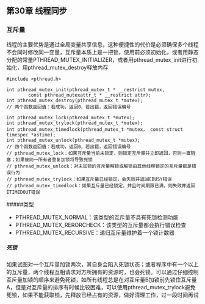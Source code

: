 ## 第30章 线程同步

### 互斥量

线程的主要优势是通过全局变量共享信息，这种便捷性的代价是必须确保多个线程不会同时修改同一变量，互斥量本质上是一把锁，使用前必须初始化，或者用静态分配的常量PTHREAD_MUTEX_INITIALIZER，或者用pthread_mutex_init进行初始化，用pthread_mutex_destroy释放内存

```
#include <pthread.h>

int pthread_mutex_init(pthread_mutex_t * __restrict mutex,
		const pthread_mutexattr_t * __restrict attr);
int pthread_mutex_destroy(pthread_mutex_t *mutex);
// 两个函数返回值：若成功，返回0，若出错，返回错误编号
```

```
int pthread_mutex_lock(pthread_mutex_t *mutex);
int pthread_mutex_trylock(pthread_mutex_t *mutex);
int pthread_mutex_timedlock(pthread_mutex_t *mutex， const struct timespec *astime);
int pthread_mutex_unlock(pthread_mutex_t *mutex);
// 四个函数返回值：若成功，返回0，若出错，返回错误编号
// pthread_mutex_lock：如果互斥量当前未锁定，则锁定互斥量并立即返回，否则一直阻塞；如果被同一所有者重复加锁将导致死锁
// pthread_mutex_unlock：对未加锁的互斥量解锁或解锁由其他线程锁定的互斥量都是错误行为
// pthread_mutex_trylock：如果互斥量已经锁定，会失败并返回EBUSY错误
// pthread_mutex_timedlock：如果互斥量已经锁定，并且时间期限已满，则失败并返回ETIMEDOUT错误
```

#####类型

* PTHREAD_MUTEX_NORMAL：该类型的互斥量不具有死锁检测功能
* PTHREAD_MUTEX_RERORCHECK：该类型的互斥量都会执行错误检查
* PTHREAD_MUTEX_RECURSIVE：递归互斥量维护着一个锁计数器

##### 死锁

如果试图对一个互斥量加锁两次，其自身会陷入死锁状态；或者程序中有一个以上的互斥量，两个线程互相请求对方所拥有的资源时，也会死锁。可以通过仔细控制互斥量加锁的顺序来避免死锁，如所有线程总是在对互斥量B加锁前先锁住互斥量A，但是对互斥量的排序有时候比较困难，可以使用pthread_mutex_trylock避免死锁，如果不能获取锁，先释放已经占有的资源，做好清理工作，过一段时间再试